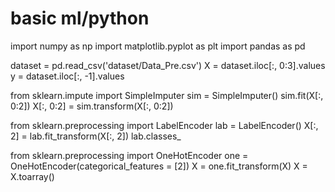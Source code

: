 # basic ml/python
import numpy as np
import matplotlib.pyplot as plt
import pandas as pd

dataset = pd.read_csv('dataset/Data_Pre.csv')
X = dataset.iloc[:, 0:3].values
y = dataset.iloc[:, -1].values

from sklearn.impute import SimpleImputer
sim = SimpleImputer()
sim.fit(X[:, 0:2])
X[:, 0:2] = sim.transform(X[:, 0:2])

from sklearn.preprocessing import LabelEncoder
lab = LabelEncoder()
X[:, 2] = lab.fit_transform(X[:, 2])
lab.classes_

from sklearn.preprocessing import OneHotEncoder
one = OneHotEncoder(categorical_features = [2])
X = one.fit_transform(X)
X = X.toarray()
